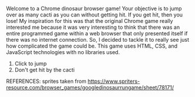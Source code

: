 Welcome to a Chrome dinosaur browser game! Your objective is to jump over as many cacti as you can without getting hit. If you get hit, then you lose!
My inspiration for this was that the original Chrome game really interested me because it was very interesting to think that there was an entire programmed game within a web browser that only presented itself if there was no internet connection. So, I decided to tackle it to really see just how complicated the game could be. This game uses HTML, CSS, and JavaScript technologies with no libraries used. 

<!-- INSTRUCTIONS: -->
1. Click to jump
2. Don't get hit by the cacti

REFERENCES:
sprites taken from https://www.spriters-resource.com/browser_games/googledinosaurrungame/sheet/78171/
